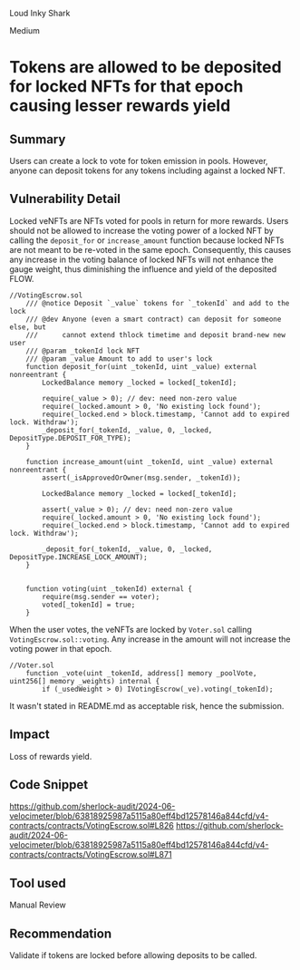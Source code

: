 Loud Inky Shark

Medium

# Tokens are allowed to be deposited for locked NFTs for that epoch causing lesser rewards yield

## Summary
Users can create a lock to vote for token emission in pools. However, anyone can deposit tokens for any tokens including  against a locked NFT.

## Vulnerability Detail
Locked veNFTs are NFTs voted for pools in return for more rewards. Users should not be allowed to increase the voting power of a locked NFT by calling the `deposit_for` or `increase_amount` function because locked NFTs are not meant to be re-voted in the same epoch.  Consequently, this causes any increase in the voting balance of locked NFTs will not enhance the gauge weight, thus diminishing the influence and yield of the deposited FLOW. 

```solidity
//VotingEscrow.sol
    /// @notice Deposit `_value` tokens for `_tokenId` and add to the lock
    /// @dev Anyone (even a smart contract) can deposit for someone else, but
    ///      cannot extend thlock timetime and deposit brand-new new user
    /// @param _tokenId lock NFT
    /// @param _value Amount to add to user's lock
    function deposit_for(uint _tokenId, uint _value) external nonreentrant {
        LockedBalance memory _locked = locked[_tokenId];

        require(_value > 0); // dev: need non-zero value
        require(_locked.amount > 0, 'No existing lock found');
        require(_locked.end > block.timestamp, 'Cannot add to expired lock. Withdraw');
        _deposit_for(_tokenId, _value, 0, _locked, DepositType.DEPOSIT_FOR_TYPE);
    }

    function increase_amount(uint _tokenId, uint _value) external nonreentrant {
        assert(_isApprovedOrOwner(msg.sender, _tokenId));

        LockedBalance memory _locked = locked[_tokenId];

        assert(_value > 0); // dev: need non-zero value
        require(_locked.amount > 0, 'No existing lock found');
        require(_locked.end > block.timestamp, 'Cannot add to expired lock. Withdraw');

        _deposit_for(_tokenId, _value, 0, _locked, DepositType.INCREASE_LOCK_AMOUNT);
    }


    function voting(uint _tokenId) external {
        require(msg.sender == voter);
        voted[_tokenId] = true;
    }
```
When the user votes, the veNFTs are locked by `Voter.sol` calling `VotingEscrow.sol::voting`. Any increase in the amount will not increase the voting power in that epoch.
```solidity
//Voter.sol
    function _vote(uint _tokenId, address[] memory _poolVote, uint256[] memory _weights) internal {
        if (_usedWeight > 0) IVotingEscrow(_ve).voting(_tokenId); 
```

It wasn't stated in README.md as acceptable risk, hence the submission.
## Impact
Loss of rewards yield.

## Code Snippet
https://github.com/sherlock-audit/2024-06-velocimeter/blob/63818925987a5115a80eff4bd12578146a844cfd/v4-contracts/contracts/VotingEscrow.sol#L826
https://github.com/sherlock-audit/2024-06-velocimeter/blob/63818925987a5115a80eff4bd12578146a844cfd/v4-contracts/contracts/VotingEscrow.sol#L871

## Tool used

Manual Review

## Recommendation
Validate if tokens are locked before allowing deposits to be called.